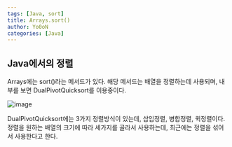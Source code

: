 ```yaml
---
tags: [Java, sort]
title: Arrays.sort()
author: Yo0oN
categories: [Java]
---
```


## Java에서의 정렬

Arrays에는 sort()라는 메서드가 있다. 해당 메서드는 배열을 정렬하는데 사용되며, 내부를 보면 DualPivotQuicksort를 이용중이다.

![image](https://user-images.githubusercontent.com/53729311/113885761-12078400-97fb-11eb-9206-29da7e301c70.png)

DualPivotQuicksort에는 3가지 정렬방식이 있는데, 삽입정렬, 병합정렬, 퀵정렬이다.<br>
정렬을 원하는 배열의 크기에 따라 세가지를 골라서 사용하는데, 최근에는 정렬을 섞어서 사용한다고 한다.
